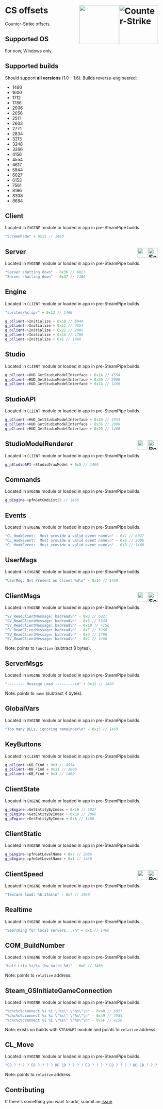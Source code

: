 # CS offsets<img title="Counter-Strike" align="right" height="128" src="https://user-images.githubusercontent.com/103336115/183117198-abe1b7d3-a250-41f0-a269-2310984d7b30.png#gh-dark-mode-only"/><img align="right" height="128" src="https://user-images.githubusercontent.com/103336115/183117297-ba53f869-1206-4e11-8188-cfce5b48b954.png#gh-light-mode-only"/>
Counter-Strike offsets.

## Supported OS
For now, Windows only.

## Supported builds
Should support **all versions** (1.0 - 1.6). Builds reverse-engineered:
- 1460
- 1600
- 1712
- 1786
- 2006
- 2056
- 2511
- 2603
- 2771
- 2834
- 3213
- 3248
- 3266
- 4156
- 4554
- 4617
- 5944
- 6027
- 6153
- 7561
- 8196
- 8308
- 8684

## Client
Located in `ENGINE` module or loaded in app in pre-SteamPipe builds.
```cpp
"ScreenFade" + 0x13 // 1460
```

## Server<img title="Server-Side" align="right" width="32" height="32" src="https://user-images.githubusercontent.com/103336115/183138951-575f59b3-92b7-4bba-9615-bc729748d91a.png#gh-dark-mode-only"/><img align="right" width="32" height="32" src="https://user-images.githubusercontent.com/103336115/183138945-64629698-35fd-4b48-920b-fb837dea0d88.png#gh-light-mode-only"/>
Located in `ENGINE` module or loaded in app in pre-SteamPipe builds.
```cpp
"Server shutting down" - 0x36 // 6027
"Server shutting down" - 0x37 // 1460
```

## Engine
Located in `CLIENT` module or loaded in app in pre-SteamPipe builds.
```cpp
"sprites/%s.spr" + 0x12 // 1460
```
```cpp
g_pClient->Initialize + 0x1D // 5944
g_pClient->Initialize + 0x1C // 4554
g_pClient->Initialize + 0x22 // 2006
g_pClient->Initialize + 0x14 // 1786
g_pClient->Initialize + 0xE // 1460
```

## Studio
Located in `CLIENT` module or loaded in app in pre-SteamPipe builds.
```cpp
g_pClient->HUD_GetStudioModelInterface + 0x1A // 4554
g_pClient->HUD_GetStudioModelInterface + 0x30 // 2006
g_pClient->HUD_GetStudioModelInterface + 0x1A // 1460
```

## StudioAPI
Located in `CLIENT` module or loaded in app in pre-SteamPipe builds.
```cpp
g_pClient->HUD_GetStudioModelInterface + 0x20 // 4554
g_pClient->HUD_GetStudioModelInterface + 0x36 // 2006
g_pClient->HUD_GetStudioModelInterface + 0x20 // 1460
```

## StudioModelRenderer<img title="Read-only" align="right" width="32" height="32" src="https://user-images.githubusercontent.com/103336115/183142733-147a896b-15bc-4e08-8940-2e370bfbc344.png#gh-dark-mode-only"/><img align="right" width="32" height="32" src="https://user-images.githubusercontent.com/103336115/183142736-e366d334-5ed3-45a5-a1e2-30080c1da8b4.png#gh-light-mode-only"/>
Located in `CLIENT` module or loaded in app in pre-SteamPipe builds.
```cpp
g_pStudioAPI->StudioDrawModel + 0x5 // 1460
```

## Commands
Located in `ENGINE` module or loaded in app in pre-SteamPipe builds.
```cpp
g_pEngine->pfnGetCmdList() // 1460
```

## Events
Located in `ENGINE` module or loaded in app in pre-SteamPipe builds.
```cpp
"CL_HookEvent:  Must provide a valid event name\n" - 0x7 // 6027
"CL_HookEvent:  Must provide a valid event name\n" - 0x6 // 2006
"CL_HookEvent:  Must provide a valid event name\n" - 0x8 // 1460
```

## UserMsgs
Located in `ENGINE` module or loaded in app in pre-SteamPipe builds.
```cpp
"UserMsg: Not Present on Client %d\n" - 0x14 // 1460
```

## ClientMsgs<img title="Server-Side" align="right" width="32" height="32" src="https://user-images.githubusercontent.com/103336115/183138951-575f59b3-92b7-4bba-9615-bc729748d91a.png#gh-dark-mode-only"/><img align="right" height="32" src="https://user-images.githubusercontent.com/103336115/183138945-64629698-35fd-4b48-920b-fb837dea0d88.png#gh-light-mode-only"/>
Located in `ENGINE` module or loaded in app in pre-SteamPipe builds.
```cpp
"SV_ReadClientMessage: badread\n" - 0xD // 6027
"SV_ReadClientMessage: badread\n" - 0xE // 5944
"SV_ReadClientMessage: badread\n" - 0x10 // 4156
"SV_ReadClientMessage: badread\n" - 0xE // 3266
"SV_ReadClientMessage: badread\n" - 0xD // 1786
"SV_ReadClientMessage: badread\n" - 0xC // 1460
```
Note: points to `function` (subtract 8 bytes).

## ServerMsgs
Located in `ENGINE` module or loaded in app in pre-SteamPipe builds.
```cpp
"-------- Message Load ---------\n" + 0x12 // 1460
```
Note: points to `name` (subtract 4 bytes).

## GlobalVars
Located in `ENGINE` module or loaded in app in pre-SteamPipe builds.
```cpp
"Too many DLLs, ignoring remainder\n" - 0x15 // 1460
```

## KeyButtons
Located in `CLIENT` module or loaded in app in pre-SteamPipe builds.
```cpp
g_pClient->KB_Find + 0x3 // 4554
g_pClient->KB_Find + 0x11 // 2006
g_pClient->KB_Find + 0x3 // 1460
```

## ClientState
Located in `ENGINE` module or loaded in app in pre-SteamPipe builds.
```cpp
g_pEngine->GetEntityByIndex + 0x19 // 6027
g_pEngine->GetEntityByIndex + 0x18 // 2006
g_pEngine->GetEntityByIndex + 0xA // 1460
```

## ClientStatic
Located in `ENGINE` module or loaded in app in pre-SteamPipe builds.
```cpp
g_pEngine->pfnGetLevelName + 0x7 // 2006
g_pEngine->pfnGetLevelName + 0x1 // 1460
```

## ClientSpeed<img title="Read-only" align="right" width="32" height="32" src="https://user-images.githubusercontent.com/103336115/183142733-147a896b-15bc-4e08-8940-2e370bfbc344.png#gh-dark-mode-only"/><img align="right" width="32" height="32" src="https://user-images.githubusercontent.com/103336115/183142736-e366d334-5ed3-45a5-a1e2-30080c1da8b4.png#gh-light-mode-only"/>
Located in `ENGINE` module or loaded in app in pre-SteamPipe builds.
```cpp
"Texture load: %6.1fms\n" - 0x7 // 1460
```

## Realtime
Located in `ENGINE` module or loaded in app in pre-SteamPipe builds.
```cpp
"Searching for local servers...\n" + 0xC // 1460
```

## COM_BuildNumber
Located in `ENGINE` module or loaded in app in pre-SteamPipe builds.
```cpp
"Half-Life %i/%s (hw build %d)" - 0xC // 1460
```
Note: points to `relative` address.

## Steam_GSInitiateGameConnection
Located in `ENGINE` module or loaded in app in pre-SteamPipe builds.
```cpp
"%c%c%c%cconnect %i %i \"%s\" \"%s\"\n" - 0x48 // 6027
"%c%c%c%cconnect %i %i \"%s\" \"%s\"\n" - 0x49 // 4554
"%c%c%c%cconnect %i %i \"%s\" \"%s\"\n" - 0x6F // 4156
```
Note: exists on builds with `STEAMAPI` module and points to `relative` address.

## CL_Move
Located in `ENGINE` module or loaded in app in pre-SteamPipe builds.
```cpp
"E8 ? ? ? ? E8 ? ? ? ? DD 1D ? ? ? ? E8 ? ? ? ? E8 ? ? ? ? DD 1D ? ? ? ? E8 ? ? ? ? A1" + 0x1 // 1460
```
Note: points to `relative` address.

## Contributing
If there's something you want to add, submit an [issue](https://github.com/rollangles/cs-offsets/issues).